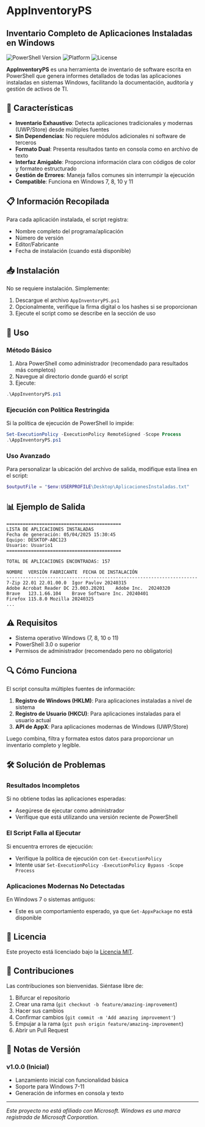 # AppInventoryPS

## Inventario Completo de Aplicaciones Instaladas en Windows

![PowerShell Version](https://img.shields.io/badge/PowerShell-v3.0+-blue.svg)
![Platform](https://img.shields.io/badge/platform-Windows-brightgreen.svg)
![License](https://img.shields.io/badge/license-MIT-green.svg)

**AppInventoryPS** es una herramienta de inventario de software escrita en PowerShell que genera informes detallados de todas las aplicaciones instaladas en sistemas Windows, facilitando la documentación, auditoría y gestión de activos de TI.

## 🚀 Características

- **Inventario Exhaustivo**: Detecta aplicaciones tradicionales y modernas (UWP/Store) desde múltiples fuentes
- **Sin Dependencias**: No requiere módulos adicionales ni software de terceros
- **Formato Dual**: Presenta resultados tanto en consola como en archivo de texto
- **Interfaz Amigable**: Proporciona información clara con códigos de color y formateo estructurado
- **Gestión de Errores**: Maneja fallos comunes sin interrumpir la ejecución
- **Compatible**: Funciona en Windows 7, 8, 10 y 11

## 📋 Información Recopilada

Para cada aplicación instalada, el script registra:

- Nombre completo del programa/aplicación
- Número de versión
- Editor/Fabricante
- Fecha de instalación (cuando está disponible)

## 📥 Instalación

No se requiere instalación. Simplemente:

1. Descargue el archivo `AppInventoryPS.ps1`
2. Opcionalmente, verifique la firma digital o los hashes si se proporcionan
3. Ejecute el script como se describe en la sección de uso

## 🔧 Uso

### Método Básico

1. Abra PowerShell como administrador (recomendado para resultados más completos)
2. Navegue al directorio donde guardó el script
3. Ejecute:

```powershell
.\AppInventoryPS.ps1
```

### Ejecución con Política Restringida

Si la política de ejecución de PowerShell lo impide:

```powershell
Set-ExecutionPolicy -ExecutionPolicy RemoteSigned -Scope Process
.\AppInventoryPS.ps1
```

### Uso Avanzado

Para personalizar la ubicación del archivo de salida, modifique esta línea en el script:

```powershell
$outputFile = "$env:USERPROFILE\Desktop\AplicacionesInstaladas.txt"
```

## 📊 Ejemplo de Salida

```
==========================================
LISTA DE APLICACIONES INSTALADAS
Fecha de generación: 05/04/2025 15:30:45
Equipo: DESKTOP-ABC123
Usuario: Usuario1
==========================================

TOTAL DE APLICACIONES ENCONTRADAS: 157

NOMBRE	VERSIÓN	FABRICANTE	FECHA DE INSTALACIÓN
----------------------------------------------------------------------
7-Zip 22.01	22.01.00.0	Igor Pavlov	20240315
Adobe Acrobat Reader DC	23.003.20201	Adobe Inc.	20240320
Brave	123.1.66.104	Brave Software Inc.	20240401
Firefox	115.8.0	Mozilla	20240325
...
```

## ⚠️ Requisitos

- Sistema operativo Windows (7, 8, 10 o 11)
- PowerShell 3.0 o superior
- Permisos de administrador (recomendado pero no obligatorio)

## 🔍 Cómo Funciona

El script consulta múltiples fuentes de información:

1. **Registro de Windows (HKLM)**: Para aplicaciones instaladas a nivel de sistema
2. **Registro de Usuario (HKCU)**: Para aplicaciones instaladas para el usuario actual
3. **API de AppX**: Para aplicaciones modernas de Windows (UWP/Store)

Luego combina, filtra y formatea estos datos para proporcionar un inventario completo y legible.

## 🛠️ Solución de Problemas

### Resultados Incompletos

Si no obtiene todas las aplicaciones esperadas:

- Asegúrese de ejecutar como administrador
- Verifique que está utilizando una versión reciente de PowerShell

### El Script Falla al Ejecutar

Si encuentra errores de ejecución:

- Verifique la política de ejecución con `Get-ExecutionPolicy`
- Intente usar `Set-ExecutionPolicy -ExecutionPolicy Bypass -Scope Process`

### Aplicaciones Modernas No Detectadas

En Windows 7 o sistemas antiguos:

- Este es un comportamiento esperado, ya que `Get-AppxPackage` no está disponible

## 📄 Licencia

Este proyecto está licenciado bajo la [Licencia MIT](LICENSE).

## 🤝 Contribuciones

Las contribuciones son bienvenidas. Siéntase libre de:

1. Bifurcar el repositorio
2. Crear una rama (`git checkout -b feature/amazing-improvement`)
3. Hacer sus cambios
4. Confirmar cambios (`git commit -m 'Add amazing improvement'`)
5. Empujar a la rama (`git push origin feature/amazing-improvement`)
6. Abrir un Pull Request

## 📌 Notas de Versión

### v1.0.0 (Inicial)

- Lanzamiento inicial con funcionalidad básica
- Soporte para Windows 7-11
- Generación de informes en consola y texto

---

_Este proyecto no está afiliado con Microsoft. Windows es una marca registrada de Microsoft Corporation._
